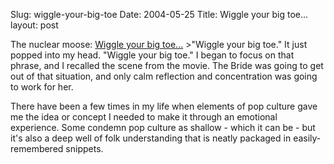Slug: wiggle-your-big-toe
Date: 2004-05-25
Title: Wiggle your big toe...
layout: post

The nuclear moose: <a href="http://blog.nuclearmoose.com/archives/2004/05/24/wiggle-your-big-toe/">Wiggle your big toe...</a>
&gt;&quot;Wiggle your big toe.&quot; It just popped into my head. &quot;Wiggle your big toe.&quot; I began to focus on that phrase, and I recalled the scene from the movie. The Bride was going to get out of that situation, and only calm reflection and concentration was going to work for her.

There have been a few times in my life when elements of pop culture gave me the idea or concept I needed to make it through an emotional experience. Some condemn pop culture as shallow - which it can be - but it&#39;s also a deep well of folk understanding that is neatly packaged in easily-remembered snippets.
